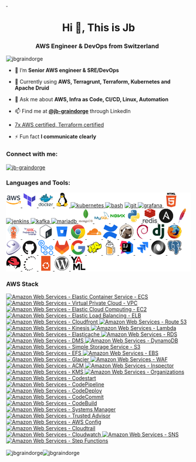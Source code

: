 <a href="https://github.com/jbgraindorge?tab=repositories&q=&type=&language=&sort=stargazers">
&nbsp;
</a>

<h1 align="center">Hi 👋, This is Jb</h1>
<h3 align="center">AWS Engineer & DevOps from Switzerland&nbsp;&nbsp;</h3>

<p align="left"> <img src="https://komarev.com/ghpvc/?username=jbgraindorge&label=Profile%20views&color=0e75b6&style=flat" alt="jbgraindorge" width="auto" height="auto" /> </p>

- 🔭 I’m **Senior AWS engineer & SRE/DevOps**

- 🌱 Currently using **AWS, Terragrunt, Terraform, Kubernetes and Apache Druid**

- 💬 Ask me about **AWS, Infra as Code, CI/CD, Linux, Automation**

- 📫 Find me at **[@jb-graindorge](https://www.linkedin.com/in/jb-graindorge/)** through LinkedIn

- [7x AWS certified, Terraform certified](https://www.credly.com/users/jean-baptiste-graindorge/badges)

- ⚡ Fun fact **I communicate clearly**

<h3 align="left">Connect with me:</h3>
<p align="left">
<a href="https://linkedin.com/in/jb-graindorge" target="blank"><img align="center" src="https://raw.githubusercontent.com/rahuldkjain/github-profile-readme-generator/master/src/images/icons/Social/linked-in-alt.svg" alt="jb-graindorge" height="30" width="40" /></a>
</p>

<h3 align="left">Languages and Tools:</h3>
<p align="left" style="background: white">
<a href="https://aws.amazon.com" target="_blank" rel="noreferrer"> <img src="https://raw.githubusercontent.com/devicons/devicon/master/icons/amazonwebservices/amazonwebservices-original-wordmark.svg" alt="aws" width="40" height="40"/> </a>
<a href="https://www.terraform.io/" target="_blank" rel="noreferrer"> <img src="https://raw.githubusercontent.com/devicons/devicon/master/icons/terraform/terraform-original.svg" alt="jbgraindorge" width="40" height="40"/> </a> 
<a href="https://www.docker.com/" target="_blank" rel="noreferrer"> <img src="https://raw.githubusercontent.com/devicons/devicon/master/icons/docker/docker-original-wordmark.svg" alt="docker" width="40" height="40"/> </a>
<a href="https://www.linux.org/" target="_blank" rel="noreferrer"> <img src="https://raw.githubusercontent.com/devicons/devicon/master/icons/linux/linux-original.svg" alt="linux" width="40" height="40"/> </a> 
<a href="https://kubernetes.io" target="_blank" rel="noreferrer"> <img src="https://www.vectorlogo.zone/logos/kubernetes/kubernetes-icon.svg" alt="kubernetes" width="40" height="40"/> </a>
<a href="https://www.gnu.org/software/bash/" target="_blank" rel="noreferrer"> <img src="https://www.vectorlogo.zone/logos/gnu_bash/gnu_bash-icon.svg" alt="bash" width="40" height="40"/></a> 
<a href="https://git-scm.com/" target="_blank" rel="noreferrer"> <img src="https://www.vectorlogo.zone/logos/git-scm/git-scm-icon.svg" alt="git" width="40" height="40"/> </a>
<a href="https://grafana.com" target="_blank" rel="noreferrer"> <img src="https://www.vectorlogo.zone/logos/grafana/grafana-icon.svg" alt="grafana" width="40" height="40"/> </a> 
<a href="https://www.w3.org/html/" target="_blank" rel="noreferrer"> <img src="https://raw.githubusercontent.com/devicons/devicon/master/icons/html5/html5-original-wordmark.svg" alt="html5" width="40" height="40"/> </a> 
<a href="https://www.jenkins.io" target="_blank" rel="noreferrer"> <img src="https://www.vectorlogo.zone/logos/jenkins/jenkins-icon.svg" alt="jenkins" width="40" height="40"/> </a> 
<a href="https://kafka.apache.org/" target="_blank" rel="noreferrer"> <img src="https://www.vectorlogo.zone/logos/apache_kafka/apache_kafka-icon.svg" alt="kafka" width="40" height="40"/> </a>
<a href="https://mariadb.org/" target="_blank" rel="noreferrer"> <img src="https://www.vectorlogo.zone/logos/mariadb/mariadb-icon.svg" alt="mariadb" width="40" height="40"/> </a> 
<a href="https://www.mongodb.com/" target="_blank" rel="noreferrer"> <img src="https://raw.githubusercontent.com/devicons/devicon/master/icons/mongodb/mongodb-original-wordmark.svg" alt="mongodb" width="40" height="40"/> </a>
<a href="https://www.mysql.com/" target="_blank" rel="noreferrer"> <img src="https://raw.githubusercontent.com/devicons/devicon/master/icons/mysql/mysql-original-wordmark.svg" alt="mysql" width="40" height="40"/> </a> 
<a href="https://www.nginx.com" target="_blank" rel="noreferrer"> <img src="https://raw.githubusercontent.com/devicons/devicon/master/icons/nginx/nginx-original.svg" alt="nginx" width="40" height="40"/> </a>
<a href="https://www.python.org" target="_blank" rel="noreferrer"> <img src="https://raw.githubusercontent.com/devicons/devicon/master/icons/python/python-original.svg" alt="python" width="40" height="40"/> </a>
<a href="https://redis.io" target="_blank" rel="noreferrer"> <img src="https://raw.githubusercontent.com/devicons/devicon/master/icons/redis/redis-original-wordmark.svg" alt="jbgraindorge" width="40" height="40"/> </a>
<a href="https://github.com/jbgraindorge" target="_blank" rel="noreferrer"> <img src="https://raw.githubusercontent.com/devicons/devicon/master/icons/ansible/ansible-original.svg" alt="jbgraindorge" width="40" height="40"/> </a> 
<a href="https://github.com/jbgraindorge" target="_blank" rel="noreferrer"> <img src="https://raw.githubusercontent.com/devicons/devicon/master/icons/apache/apache-original.svg" alt="jbgraindorge" width="40" height="40"/> </a> 
<a href="https://github.com/jbgraindorge" target="_blank" rel="noreferrer"> <img src="https://raw.githubusercontent.com/devicons/devicon/master/icons/argocd/argocd-original.svg" alt="jbgraindorge" width="40" height="40"/> </a> 
<a href="https://github.com/jbgraindorge" target="_blank" rel="noreferrer"> <img src="https://raw.githubusercontent.com/devicons/devicon/master/icons/awk/awk-original-wordmark.svg" alt="jbgraindorge" width="40" height="40"/> </a> 
<a href="https://github.com/jbgraindorge" target="_blank" rel="noreferrer"> <img src="https://raw.githubusercontent.com/devicons/devicon/master/icons/bash/bash-original.svg" alt="jbgraindorge" width="40" height="40"/> </a> 
<a href="https://github.com/jbgraindorge" target="_blank" rel="noreferrer"> <img src="https://raw.githubusercontent.com/devicons/devicon/master/icons/bitbucket/bitbucket-original.svg" alt="jbgraindorge" width="40" height="40"/> </a> 
<a href="https://github.com/jbgraindorge" target="_blank" rel="noreferrer"> <img src="https://raw.githubusercontent.com/devicons/devicon/master/icons/chrome/chrome-original.svg" alt="jbgraindorge" width="40" height="40"/> </a> 
<a href="https://github.com/jbgraindorge" target="_blank" rel="noreferrer"> <img src="https://raw.githubusercontent.com/devicons/devicon/master/icons/cloudflare/cloudflare-original.svg" alt="jbgraindorge" width="40" height="40"/> </a> 
<a href="https://github.com/jbgraindorge" target="_blank" rel="noreferrer"> <img src="https://raw.githubusercontent.com/devicons/devicon/master/icons/confluence/confluence-plain.svg" alt="jbgraindorge" width="40" height="40"/> </a> 
<a href="https://github.com/jbgraindorge" target="_blank" rel="noreferrer"> <img src="https://raw.githubusercontent.com/devicons/devicon/master/icons/dbeaver/dbeaver-original.svg" alt="jbgraindorge" width="40" height="40"/> </a> 
<a href="https://github.com/jbgraindorge" target="_blank" rel="noreferrer"> <img src="https://raw.githubusercontent.com/devicons/devicon/master/icons/debian/debian-original.svg" alt="jbgraindorge" width="40" height="40"/> </a> 
<a href="https://github.com/jbgraindorge" target="_blank" rel="noreferrer"> <img src="https://raw.githubusercontent.com/devicons/devicon/master/icons/django/django-plain.svg" alt="jbgraindorge" width="40" height="40"/> </a> 
<a href="https://github.com/jbgraindorge" target="_blank" rel="noreferrer"> <img src="https://raw.githubusercontent.com/devicons/devicon/master/icons/firefox/firefox-original.svg" alt="jbgraindorge" width="40" height="40"/> </a> 
<a href="https://github.com/jbgraindorge" target="_blank" rel="noreferrer"> <img src="https://raw.githubusercontent.com/devicons/devicon/master/icons/gentoo/gentoo-original.svg" alt="jbgraindorge" width="40" height="40"/> </a> 
<a href="https://github.com/jbgraindorge" target="_blank" rel="noreferrer"> <img src="https://raw.githubusercontent.com/devicons/devicon/master/icons/github/github-original.svg" alt="jbgraindorge" width="40" height="40"/> </a> 
<a href="https://github.com/jbgraindorge" target="_blank" rel="noreferrer"> <img src="https://raw.githubusercontent.com/devicons/devicon/master/icons/githubactions/githubactions-plain.svg" width="40" height="40"/> </a> 
<a href="https://github.com/jbgraindorge" target="_blank" rel="noreferrer"> <img src="https://raw.githubusercontent.com/devicons/devicon/master/icons/gitlab/gitlab-original.svg" alt="jbgraindorge" width="40" height="40"/> </a> 
<a href="https://github.com/jbgraindorge" target="_blank" rel="noreferrer"> <img src="https://raw.githubusercontent.com/devicons/devicon/master/icons/google/google-original.svg" alt="jbgraindorge" width="40" height="40"/> </a> 
<a href="https://github.com/jbgraindorge" target="_blank" rel="noreferrer"> <img src="https://raw.githubusercontent.com/devicons/devicon/master/icons/hadoop/hadoop-original.svg" alt="jbgraindorge" width="40" height="40"/> </a> 
<a href="https://github.com/jbgraindorge" target="_blank" rel="noreferrer"> <img src="https://raw.githubusercontent.com/devicons/devicon/master/icons/homebrew/homebrew-original.svg" alt="jbgraindorge" width="40" height="40"/> </a> 
<a href="https://github.com/jbgraindorge" target="_blank" rel="noreferrer"> <img src="https://raw.githubusercontent.com/devicons/devicon/master/icons/intellij/intellij-original.svg" alt="jbgraindorge" width="40" height="40"/> </a> 
<a href="https://github.com/jbgraindorge" target="_blank" rel="noreferrer"> <img src="https://raw.githubusercontent.com/devicons/devicon/master/icons/jira/jira-original.svg" alt="jbgraindorge" width="40" height="40"/> </a> 
<a href="https://github.com/jbgraindorge" target="_blank" rel="noreferrer"> <img src="https://raw.githubusercontent.com/devicons/devicon/master/icons/json/json-original.svg" alt="jbgraindorge" width="40" height="40"/> </a> 
<a href="https://github.com/jbgraindorge" target="_blank" rel="noreferrer"> <img src="https://raw.githubusercontent.com/devicons/devicon/master/icons/postgresql/postgresql-original.svg" alt="jbgraindorge" width="40" height="40"/> </a>
<a href="https://github.com/jbgraindorge" target="_blank" rel="noreferrer"> <img src="https://raw.githubusercontent.com/devicons/devicon/master/icons/redhat/redhat-original.svg" alt="jbgraindorge" width="40" height="40"/> </a>
<a href="https://github.com/jbgraindorge" target="_blank" rel="noreferrer"> <img src="https://raw.githubusercontent.com/devicons/devicon/master/icons/ssh/ssh-original.svg" alt="jbgraindorge" width="40" height="40"/> </a>
<a href="https://github.com/jbgraindorge" target="_blank" rel="noreferrer"> <img src="https://raw.githubusercontent.com/devicons/devicon/master/icons/ubuntu/ubuntu-original.svg" alt="jbgraindorge" width="40" height="40"/> </a> 
<a href="https://github.com/jbgraindorge" target="_blank" rel="noreferrer"> <img src="https://raw.githubusercontent.com/devicons/devicon/master/icons/wordpress/wordpress-plain.svg" alt="jbgraindorge" width="40" height="40"/> </a> 
<a href="https://github.com/jbgraindorge" target="_blank" rel="noreferrer"> <img src="https://raw.githubusercontent.com/devicons/devicon/master/icons/yaml/yaml-original.svg" alt="jbgraindorge" width="40" height="40"/> </a> 
</p> 

<h3>AWS Stack</h3>
<p>
<a href="https://aws.amazon.com/ecs/" target="_blank" rel="noreferrer"> <img src="https://cdn.icon-icons.com/icons2/2699/PNG/512/amazon_ecs_logo_icon_168660.png" alt="Amazon Web Services - Elastic Container Service - ECS" width="40" height="40"/> </a>
<a href="https://aws.amazon.com/vpc/" target="_blank" rel="noreferrer"> <img src="https://iconape.com/wp-content/png_logo_vector/aws-vpc.png" alt="Amazon Web Services - Virtual Private Cloud - VPC" width="40" height="40"/> </a>
<a href="https://aws.amazon.com/ec2/" target="_blank" rel="noreferrer"> <img src="https://seeklogo.com/images/A/aws-ec2-elastic-compute-cloud-logo-2F9E73DBA5-seeklogo.com.png" alt="Amazon Web Services - Elastic Cloud Computing - EC2" width="40" height="40"/> </a>
<a href="https://aws.amazon.com/elasticloadbalancing/" target="_blank" rel="noreferrer"> <img src="https://cdn.worldvectorlogo.com/logos/aws-elastic-load-balancing.svg" alt="Amazon Web Services - Elastic Load Balancing - ELB" width="40" height="40"/> </a>
<a href="https://aws.amazon.com/cloudfront/" target="_blank" rel="noreferrer"> <img src="https://symbols.getvecta.com/stencil_20/0_amazon-cloudfront.805d7562ca.svg" alt="Amazon Web Services - Cloudfront" width="40" height="40"/> </a>
<a href="https://aws.amazon.com/route53/" target="_blank" rel="noreferrer"> <img src="https://symbols.getvecta.com/stencil_20/4_amazon-route-53.997d2f10f7.svg" alt="Amazon Web Services - Route 53" width="40" height="40"/> </a>
<a href="https://aws.amazon.com/kinesis/" target="_blank" rel="noreferrer"> <img src="https://symbols.getvecta.com/stencil_5/11_aws-kinesis.ab342e3ee3.svg" alt="Amazon Web Services - Kinesis" width="40" height="40"/> </a>
<a href="https://aws.amazon.com/lambda/" target="_blank" rel="noreferrer"> <img src="https://symbols.getvecta.com/stencil_9/35_aws-lambda.1dedbf8479.svg" alt="Amazon Web Services - Lambda" width="40" height="40"/> </a>
<a href="https://aws.amazon.com/elasticache/" target="_blank" rel="noreferrer"> <img src="https://miro.medium.com/v2/resize:fit:834/format:webp/1*W_tDmnzj2USrItsPxGzPCA.png" alt="Amazon Web Services - Elasticache" width="40" height="40"/> </a>
<a href="https://aws.amazon.com/rds/" target="_blank" rel="noreferrer"> <img src="https://static-00.iconduck.com/assets.00/aws-rds-icon-1817x2048-npv8h8zj.png" alt="Amazon Web Services - RDS" width="40" height="40"/> </a>
<a href="https://aws.amazon.com/dms/" target="_blank" rel="noreferrer"> <img src="https://symbols.getvecta.com/stencil_10/29_aws-dms.dc77eb9a9e.svg" alt="Amazon Web Services - DMS" width="40" height="40"/> </a>  
<a href="https://aws.amazon.com/dynamodb/" target="_blank" rel="noreferrer"> <img src="https://symbols.getvecta.com/stencil_10/0_amazon-dynamodb.c06e05b573.svg" alt="Amazon Web Services - DynamoDB" width="40" height="40"/> </a>  
<a href="https://aws.amazon.com/s3/" target="_blank" rel="noreferrer"> <img src="https://upload.wikimedia.org/wikipedia/commons/b/bc/Amazon-S3-Logo.svg" alt="Amazon Web Services - Simple Storage Service - S3" width="40" height="40"/> </a>
<a href="https://aws.amazon.com/efs/" target="_blank" rel="noreferrer"> <img src="https://symbols.getvecta.com/stencil_24/1_amazon-efs.ef56158125.svg" alt="Amazon Web Services - EFS" width="40" height="40"/> </a>
<a href="https://aws.amazon.com/ebs/" target="_blank" rel="noreferrer"> <img src="https://symbols.getvecta.com/stencil_24/0_amazon-ebs.8ffe51055c.svg" alt="Amazon Web Services - EBS" width="40" height="40"/> </a>
<a href="https://aws.amazon.com/glacier/" target="_blank" rel="noreferrer"> <img src="https://symbols.getvecta.com/stencil_24/3_amazon-glacier.58fa98cdf9.svg" alt="Amazon Web Services - Glacier" width="40" height="40"/> </a>
<a href="https://aws.amazon.com/waf/" target="_blank" rel="noreferrer"> <img src="https://symbols.getvecta.com/stencil_23/9_aws-waf.ab1f1b98bf.svg" alt="Amazon Web Services - WAF" width="40" height="40"/> </a>  
<a href="https://aws.amazon.com/acm/" target="_blank" rel="noreferrer"> <img src="https://symbols.getvecta.com/stencil_23/3_aws-certificate-manager.6f8e5390b5.svg" alt="Amazon Web Services - ACM" width="40" height="40"/> </a>  
<a href="https://aws.amazon.com/inspector/" target="_blank" rel="noreferrer"> <img src="https://symbols.getvecta.com/stencil_23/0_amazon-inspector.b297b718ce.svg" alt="Amazon Web Services - Inspector" width="40" height="40"/> </a>  
<a href="https://aws.amazon.com/kms/" target="_blank" rel="noreferrer"> <img src="https://symbols.getvecta.com/stencil_23/6_aws-kms.62bf270314.svg" alt="Amazon Web Services - KMS" width="40" height="40"/> </a>  
<a href="https://aws.amazon.com/organizations/" target="_blank" rel="noreferrer"> <img src="https://symbols.getvecta.com/stencil_23/7_aws-organizations.424d2b0d71.svg" alt="Amazon Web Services - Organizations" width="40" height="40"/> </a>
<a href="https://aws.amazon.com/codestar/" target="_blank" rel="noreferrer"> <img src="https://symbols.getvecta.com/stencil_12/5_aws-codestar.8a1d9efc90.svg" alt="Amazon Web Services - Codestart" width="40" height="40"/> </a>  
<a href="https://aws.amazon.com/codepipeline/" target="_blank" rel="noreferrer"> <img src="https://symbols.getvecta.com/stencil_12/3_aws-codepipeline.670ed60e36.svg" alt="Amazon Web Services - CodePipeline" width="40" height="40"/> </a>  
<a href="https://aws.amazon.com/codedeploy/" target="_blank" rel="noreferrer"> <img src="https://symbols.getvecta.com/stencil_12/2_aws-codedeploy.e1da58aa36.svg" alt="Amazon Web Services - CodeDeploy" width="40" height="40"/> </a>  
<a href="https://aws.amazon.com/codecommit/" target="_blank" rel="noreferrer"> <img src="https://symbols.getvecta.com/stencil_12/1_aws-codecommit.d0068240c1.svg" alt="Amazon Web Services - CodeCommit" width="40" height="40"/> </a>  
<a href="https://aws.amazon.com/codebuild/" target="_blank" rel="noreferrer"> <img src="https://symbols.getvecta.com/stencil_12/0_aws-codebuild.9678750410.svg" alt="Amazon Web Services - CodeBuild" width="40" height="40"/> </a>
<a href="https://aws.amazon.com/systems-manager/" target="_blank" rel="noreferrer"> <img src="https://symbols.getvecta.com/stencil_16/36_amazon-ec2-systems-manager.1d4e4794e8.svg" alt="Amazon Web Services - Systems Manager" width="40" height="40"/> </a>  
<a href="https://aws.amazon.com/premiumsupport/technology/trusted-advisor/" target="_blank" rel="noreferrer"> <img src="https://symbols.getvecta.com/stencil_16/22_aws-trusted-advisor.fd690a47f6.svg" alt="Amazon Web Services - Trusted Advisor" width="40" height="40"/> </a>  
<a href="https://aws.amazon.com/config/" target="_blank" rel="noreferrer"> <img src="https://symbols.getvecta.com/stencil_16/10_aws-config.023b0391b2.svg" alt="Amazon Web Services - AWS Config" width="40" height="40"/> </a>  
<a href="https://aws.amazon.com/cloudtrail/" target="_blank" rel="noreferrer"> <img src="https://symbols.getvecta.com/stencil_16/9_aws-cloudtrail.5bfc00742d.svg" alt="Amazon Web Services - Cloudtrail" width="40" height="40"/> </a>  
<a href="https://aws.amazon.com/cloudwatch/" target="_blank" rel="noreferrer"> <img src="https://symbols.getvecta.com/stencil_16/0_aws-cloudwatch.258fb7924d.svg" alt="Amazon Web Services - Cloudwatch" width="40" height="40"/> </a> 
<a href="https://aws.amazon.com/sns/" target="_blank" rel="noreferrer"> <img src="https://symbols.getvecta.com/stencil_17/3_amazon-sns.64c1e330e6.svg" alt="Amazon Web Services - SNS" width="40" height="40"/> </a>
<a href="https://aws.amazon.com/step-functions/" target="_blank" rel="noreferrer"> <img src="https://symbols.getvecta.com/stencil_6/6_amazon-step-functions.be7a6323b2.svg" alt="Amazon Web Services - Step Functions" width="40" height="40"/> </a>  
</p>


<!--<p><img align="center" src="https://github-readme-stats.vercel.app/api/top-langs?username=jbgraindorge&show_icons=true&locale=en&layout=compact" alt="jbgraindorge" /></p>-->
<p><img align="center" src="https://github-stats-bice-five.vercel.app/api/top-langs?username=jbgraindorge&show_icons=true&locale=en&layout=donut-vertical" alt="jbgraindorge" /><img align="center" src="https://github-stats-bice-five.vercel.app/api?username=jbgraindorge&show_icons=true&theme=radical" alt="jbgraindorge" /></p>
